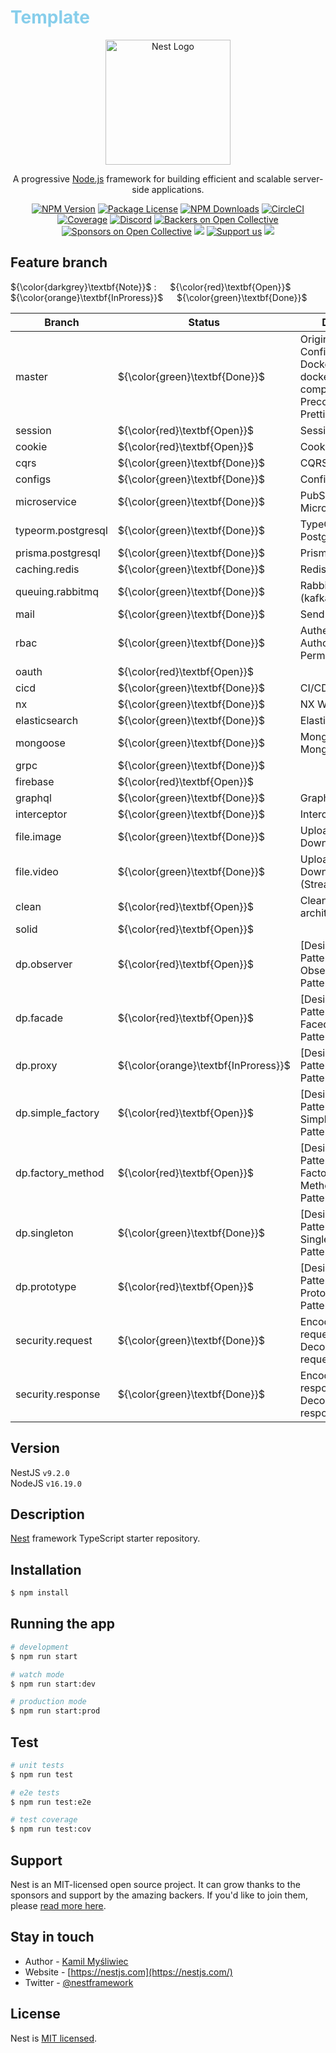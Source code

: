 <h1 style="color:skyblue;">Template</h1>

<p align="center">
  <a href="http://nestjs.com/" target="blank">
  <img src="https://nestjs.com/img/logo-small.svg" width="200" alt="Nest Logo" />
  </a>
</p>

[circleci-image]: https://img.shields.io/circleci/build/github/nestjs/nest/master?token=abc123def456
[circleci-url]: https://circleci.com/gh/nestjs/nest

  <p align="center">A progressive <a href="http://nodejs.org" target="_blank">Node.js</a> framework for building efficient and scalable server-side applications.</p>
    <p align="center">
<a href="https://www.npmjs.com/~nestjscore" target="_blank"><img src="https://img.shields.io/npm/v/@nestjs/core.svg" alt="NPM Version" /></a>
<a href="https://www.npmjs.com/~nestjscore" target="_blank"><img src="https://img.shields.io/npm/l/@nestjs/core.svg" alt="Package License" /></a>
<a href="https://www.npmjs.com/~nestjscore" target="_blank"><img src="https://img.shields.io/npm/dm/@nestjs/common.svg" alt="NPM Downloads" /></a>
<a href="https://circleci.com/gh/nestjs/nest" target="_blank"><img src="https://img.shields.io/circleci/build/github/nestjs/nest/master" alt="CircleCI" /></a>
<a href="https://coveralls.io/github/nestjs/nest?branch=master" target="_blank"><img src="https://coveralls.io/repos/github/nestjs/nest/badge.svg?branch=master#9" alt="Coverage" /></a>
<a href="https://discord.gg/G7Qnnhy" target="_blank"><img src="https://img.shields.io/badge/discord-online-brightgreen.svg" alt="Discord"/></a>
<a href="https://opencollective.com/nest#backer" target="_blank"><img src="https://opencollective.com/nest/backers/badge.svg" alt="Backers on Open Collective" /></a>
<a href="https://opencollective.com/nest#sponsor" target="_blank"><img src="https://opencollective.com/nest/sponsors/badge.svg" alt="Sponsors on Open Collective" /></a>
  <a href="https://paypal.me/kamilmysliwiec" target="_blank"><img src="https://img.shields.io/badge/Donate-PayPal-ff3f59.svg"/></a>
    <a href="https://opencollective.com/nest#sponsor"  target="_blank"><img src="https://img.shields.io/badge/Support%20us-Open%20Collective-41B883.svg" alt="Support us"></a>
  <a href="https://twitter.com/nestframework" target="_blank"><img src="https://img.shields.io/twitter/follow/nestframework.svg?style=social&label=Follow"></a>
</p>
  <!--[![Backers on Open Collective](https://opencollective.com/nest/backers/badge.svg)](https://opencollective.com/nest#backer)
  [![Sponsors on Open Collective](https://opencollective.com/nest/sponsors/badge.svg)](https://opencollective.com/nest#sponsor)-->

## Feature branch

${\color{darkgrey}\textbf{Note}}$ &#58; &emsp;
${\color{red}\textbf{Open}}$ &emsp;
${\color{orange}\textbf{InProress}}$ &emsp;
${\color{green}\textbf{Done}}$ &emsp;

| Branch             | Status                               | Detail                                                                  |
| ------------------ | ------------------------------------ | ----------------------------------------------------------------------- |
| master             | ${\color{green}\textbf{Done}}$       | Origin, Logger, Config, Dockerfile, docker-compose, Precommit, Prettier |
| session            | ${\color{red}\textbf{Open}}$         | Session                                                                 |
| cookie             | ${\color{red}\textbf{Open}}$         | Cookie                                                                  |
| cqrs               | ${\color{green}\textbf{Done}}$       | CQRS                                                                    |
| configs            | ${\color{green}\textbf{Done}}$       | Configs                                                                 |
| microservice       | ${\color{green}\textbf{Done}}$       | PubSub, NATs, Microservice                                              |
| typeorm.postgresql | ${\color{green}\textbf{Done}}$       | TypeORM, PostgreSQL                                                     |
| prisma.postgresql  | ${\color{green}\textbf{Done}}$       | Prisma                                                                  |
| caching.redis      | ${\color{green}\textbf{Done}}$       | Redis                                                                   |
| queuing.rabbitmq   | ${\color{green}\textbf{Done}}$       | RabbitMQ, (kafka)                                                       |
| mail               | ${\color{green}\textbf{Done}}$       | Send mail                                                               |
| rbac               | ${\color{green}\textbf{Done}}$       | Authentication, Authorization, Permission                               |
| oauth              | ${\color{red}\textbf{Open}}$         |                                                                         |
| cicd               | ${\color{green}\textbf{Done}}$       | CI/CD                                                                   |
| nx                 | ${\color{green}\textbf{Done}}$       | NX Workspace                                                            |
| elasticsearch      | ${\color{green}\textbf{Done}}$       | Elasticsearch                                                           |
| mongoose           | ${\color{green}\textbf{Done}}$       | Mongoose, MongoDB                                                       |
| grpc               | ${\color{green}\textbf{Done}}$       |                                                                         |
| firebase           | ${\color{red}\textbf{Open}}$         |                                                                         |
| graphql            | ${\color{green}\textbf{Done}}$       | GraphQL                                                                 |
| interceptor        | ${\color{green}\textbf{Done}}$       | Interceptor                                                             |
| file.image         | ${\color{green}\textbf{Done}}$       | Upload, Download                                                        |
| file.video         | ${\color{green}\textbf{Done}}$       | Upload, Download, (Streaming)                                           |
| clean              | ${\color{red}\textbf{Open}}$         | Clean architecture                                                      |
| solid              | ${\color{red}\textbf{Open}}$         |                                                                         |
| dp.observer        | ${\color{red}\textbf{Open}}$         | [Design-Pattern] Observer Pattern                                       |
| dp.facade          | ${\color{red}\textbf{Open}}$         | [Design-Pattern] Facede Pattern                                         |
| dp.proxy           | ${\color{orange}\textbf{InProress}}$ | [Design-Pattern] Proxy Pattern                                          |
| dp.simple_factory  | ${\color{red}\textbf{Open}}$         | [Design-Pattern] Simple Factory Pattern                                 |
| dp.factory_method  | ${\color{red}\textbf{Open}}$         | [Design-Pattern] Factory Method Pattern                                 |
| dp.singleton       | ${\color{green}\textbf{Done}}$       | [Design-Pattern] Singleton Pattern                                      |
| dp.prototype       | ${\color{red}\textbf{Open}}$         | [Design-Pattern] Prototype Pattern                                      |
| security.request   | ${\color{green}\textbf{Done}}$       | Encode request, Decode request                                          |
| security.response  | ${\color{green}\textbf{Done}}$       | Encode response, Decode response                                        |

## Version

NestJS `v9.2.0`<br/>
NodeJS `v16.19.0`<br/>

## Description

[Nest](https://github.com/nestjs/nest) framework TypeScript starter repository.

## Installation

```bash
$ npm install
```

## Running the app

```bash
# development
$ npm run start

# watch mode
$ npm run start:dev

# production mode
$ npm run start:prod
```

## Test

```bash
# unit tests
$ npm run test

# e2e tests
$ npm run test:e2e

# test coverage
$ npm run test:cov
```

## Support

Nest is an MIT-licensed open source project. It can grow thanks to the sponsors and support by the amazing backers. If you'd like to join them, please [read more here](https://docs.nestjs.com/support).

## Stay in touch

- Author - [Kamil Myśliwiec](https://kamilmysliwiec.com)
- Website - [https://nestjs.com](https://nestjs.com/)
- Twitter - [@nestframework](https://twitter.com/nestframework)

## License

Nest is [MIT licensed](LICENSE).
